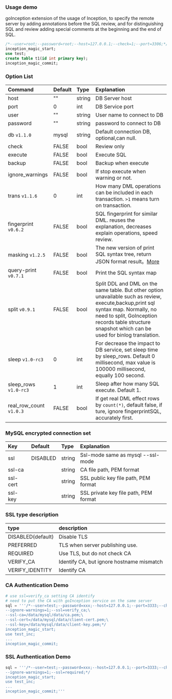 
### Usage demo

goInception extension of the usage of Inception, to specify the remote server by adding annotations before the SQL review, and for distinguishing SQL and review adding special comments at the beginning and the end of SQL.

```sql
/*--user=root;--password=root;--host=127.0.0.1;--check=1;--port=3306;*/
inception_magic_start;
use test;
create table t1(id int primary key);
inception_magic_commit;
```

### Option List

|Command|Default|Type|Explanation|
|:----|:----|:----|:----|
|host|""|string|DB Server host|
|port|0|int|DB Service port|
|user|""|string|User name to connect to DB|
|password|""|string|password to connect to DB|
|db `v1.1.0`|mysql|string|Default connection DB, optional,can null.|
|check|FALSE|bool|Review only|
|execute|FALSE|bool|Execute SQL|
|backup|FALSE|bool|Backup when execute|
|ignore_warnings|FALSE|bool|If stop execute when warning or not.|
|trans `v1.1.6`|0|int|How many DML operations can be included in each transaction. `>1` means turn on transaction.|
|fingerprint `v0.6.2`|FALSE|bool|SQL fingerprint for similar DML. reuses the explanation, decreases explain operations, speed review.|
masking `v1.2.5` | FALSE | bool | The new version of print SQL syntax tree, return JSON format result。[More](https://github.com/hanchuanchuan/goInception/pull/355)
|query-print `v0.7.1`|FALSE|bool|Print the SQL syntax map|
|split `v0.9.1`|FALSE|bool|Split DDL and DML on the same table. But other option unavailable such as review, execute,backup,print sql syntax map. Normally, no need to split, GoInception records table structure snapshot which can be used for binlog translation.|
|sleep `v1.0-rc3`|0|int|For decrease the impact to DB service, set sleep time by sleep_rows. Default 0 millisecond, max value is 100000 millisecond, equally 100 second.|
|sleep_rows `v1.0-rc3`|1|int|Sleep after how many SQL execute. Default 1.|
|real_row_count `v1.0.3`|FALSE|bool|If get real DML effect rows by `count(*)`, default false, if ture, ignore fingerprintSQL, accurately first.|


### MySQL encrypted connection set

|Key|Default|Type|Explanation|
|:----|:----|:----|:----|
|ssl|DISABLED|string|Ssl-mode same as mysql --ssl-mode|
|ssl-ca| |string|CA file path, PEM format|
|ssl-cert| |string|SSL public key file path, PEM format|
|ssl-key| |string|SSL private key file path, PEM format|


### SSL type description

|type|description|
|:----|:----|
|DISABLED(default)|Disable TLS|
|PREFERRED|TLS when server publishing use.|
|REQUIRED|Use TLS, but do not check CA|
|VERIFY_CA|Identify CA, but ignore hostname mismatch|
|VERIFY_IDENTITY|Identify CA|


### CA Authentication Demo

```python
# use ssl=verify_ca setting CA identify
# need to put the CA with goInception service on the same server
sql = '''/*--user=test;--password=xxx;--host=127.0.0.1;--port=3333;--check=1;\
--ignore-warnings=1;--ssl=verify_ca;\
--ssl-ca=/data/mysql/data/ca.pem;\
--ssl-cert=/data/mysql/data/client-cert.pem;\
--ssl-key=/data/mysql/data/client-key.pem;*/
inception_magic_start;
use test_inc;
...
inception_magic_commit;
```

### SSL Authentication Demo

```python
sql = '''/*--user=test;--password=xxx;--host=127.0.0.1;--port=3333;--check=1;\
--ignore-warnings=1;--ssl=required;*/
inception_magic_start;
use test_inc;
...
inception_magic_commit;'''
```

